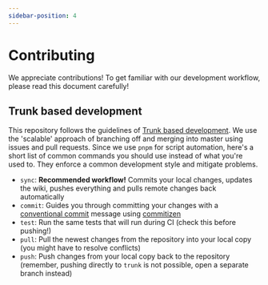 ```yaml
---
sidebar-position: 4
---
```


# Contributing

We appreciate contributions! To get familiar with our development workflow, please read this document carefully!

## Trunk based development

This repository follows the guidelines of [Trunk based development](https://trunkbaseddevelopment.com/). We use the 'scalable' approach of branching off and merging into master using issues and pull requests. Since we use `pnpm` for script automation, here's a short list of common commands you should use instead of what you're used to. They enforce a common development style and mitigate problems.

-   `sync`: **Recommended workflow!** Commits your local changes, updates the wiki, pushes everything and pulls remote changes back automatically
-   `commit`: Guides you through committing your changes with a [conventional commit](https://github.com/commitizen/cz-cli) message using [commitizen](https://github.com/commitizen/cz-cli)
-   `test`: Run the same tests that will run during CI (check this before pushing!)
-   `pull`: Pull the newest changes from the repository into your local copy (you might have to resolve conflicts)
-   `push`: Push changes from your local copy back to the repository (remember, pushing directly to `trunk` is not possible, open a separate branch instead)
